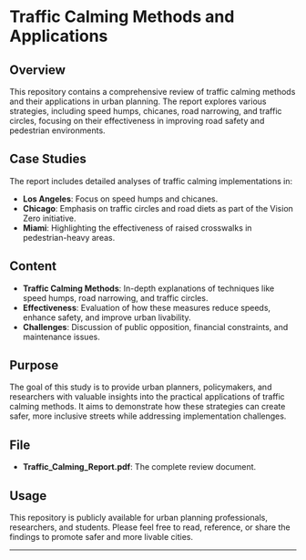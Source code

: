 # Traffic Calming Methods and Applications

## Overview
This repository contains a comprehensive review of traffic calming methods and their applications in urban planning. The report explores various strategies, including speed humps, chicanes, road narrowing, and traffic circles, focusing on their effectiveness in improving road safety and pedestrian environments.

## Case Studies
The report includes detailed analyses of traffic calming implementations in:
- **Los Angeles**: Focus on speed humps and chicanes.
- **Chicago**: Emphasis on traffic circles and road diets as part of the Vision Zero initiative.
- **Miami**: Highlighting the effectiveness of raised crosswalks in pedestrian-heavy areas.

## Content
- **Traffic Calming Methods**: In-depth explanations of techniques like speed humps, road narrowing, and traffic circles.
- **Effectiveness**: Evaluation of how these measures reduce speeds, enhance safety, and improve urban livability.
- **Challenges**: Discussion of public opposition, financial constraints, and maintenance issues.

## Purpose
The goal of this study is to provide urban planners, policymakers, and researchers with valuable insights into the practical applications of traffic calming methods. It aims to demonstrate how these strategies can create safer, more inclusive streets while addressing implementation challenges.

## File
- **Traffic_Calming_Report.pdf**: The complete review document.

## Usage
This repository is publicly available for urban planning professionals, researchers, and students. Please feel free to read, reference, or share the findings to promote safer and more livable cities.

---
